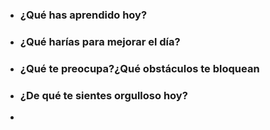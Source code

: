 - ### ¿Qué has aprendido hoy?
- ### ¿Qué harías para mejorar el día?
- ### ¿Qué te preocupa?¿Qué obstáculos te bloquean
- ### ¿De qué te sientes orgulloso hoy?
-